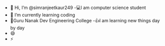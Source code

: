 - 👋 Hi, I’m @simranjeetkaur249
-💻l am computer science student 
- 🌱 I’m currently learning coding
- 🏫Guru Nanak Dev Engineering College 
-👍l am learning new things day by day
- 😄 
- ⚡

<!---
simranjeetkaur249/simranjeetkaur249 is a ✨ special ✨ repository because its `README.md` (this file) appears on your GitHub profile.
You can click the Preview link to take a look at your changes.
--->
